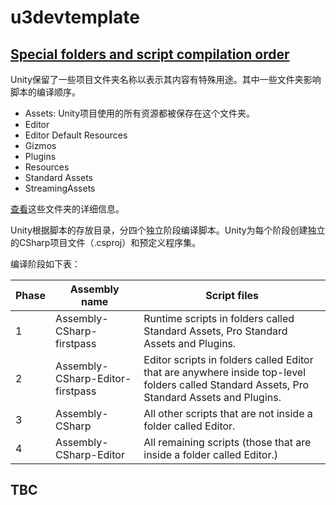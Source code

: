 # u3devtemplate

## [Special folders and script compilation order](https://docs.unity3d.com/2017.4/Documentation/Manual/ScriptCompileOrderFolders.html)

Unity保留了一些项目文件夹名称以表示其内容有特殊用途。其中一些文件夹影响脚本的编译顺序。

* Assets: Unity项目使用的所有资源都被保存在这个文件夹。
* Editor
* Editor Default Resources
* Gizmos
* Plugins
* Resources
* Standard Assets
* StreamingAssets

[查看](https://docs.unity3d.com/2017.4/Documentation/Manual/SpecialFolders.html)这些文件夹的详细信息。

Unity根据脚本的存放目录，分四个独立阶段编译脚本。Unity为每个阶段创建独立的CSharp项目文件（.csproj）和预定义程序集。

编译阶段如下表：

| Phase | Assembly name                    | Script files                                                                                                                                |
| ----- | -------------------------------- | ------------------------------------------------------------------------------------------------------------------------------------------- |
| 1     | Assembly-CSharp-firstpass        | Runtime scripts in folders called Standard Assets, Pro Standard Assets and Plugins.                                                         |
| 2     | Assembly-CSharp-Editor-firstpass | Editor scripts in folders called Editor that are anywhere inside top-level folders called Standard Assets, Pro Standard Assets and Plugins. |
| 3     | Assembly-CSharp                  | All other scripts that are not inside a folder called Editor.                                                                               |
| 4     | Assembly-CSharp-Editor           | All remaining scripts (those that are inside a folder called Editor.)                                                                       |

## TBC
